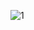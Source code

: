 ![1](https://user-images.githubusercontent.com/65951872/165821118-b6032762-a2ea-40fa-ad40-95b88b0f75ae.png)
